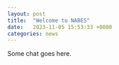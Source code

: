 ```yaml
---
layout: post
title:  "Welcome to NABES"
date:   2023-11-05 15:53:33 +0000
categories: news
---
```


Some chat goes here.

